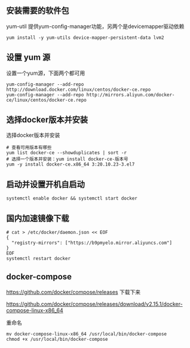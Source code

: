 ## 安装需要的软件包

yum-util 提供yum-config-manager功能，另两个是devicemapper驱动依赖

```
yum install -y yum-utils device-mapper-persistent-data lvm2
```

## 设置 yum 源

设置一个yum源，下面两个都可用

```shell
yum-config-manager --add-repo http://download.docker.com/linux/centos/docker-ce.repo
yum-config-manager --add-repo http://mirrors.aliyun.com/docker-ce/linux/centos/docker-ce.repo
```

## 选择docker版本并安装 

选择docker版本并安装 

```shell
# 查看可用版本有哪些
yum list docker-ce --showduplicates | sort -r
# 选择一个版本并安装：yum install docker-ce-版本号
yum -y install docker-ce.x86_64 3:20.10.23-3.el7
```

## 启动并设置开机自启动

```shell
systemctl enable docker && systemctl start docker 
```

## 国内加速镜像下载

```shell
# cat > /etc/docker/daemon.json << EOF
{
  "registry-mirrors": ["https://b9pmyelo.mirror.aliyuncs.com"]
}
EOF
systemctl restart docker
```



## docker-compose

https://github.com/docker/compose/releases 下载下来

https://github.com/docker/compose/releases/download/v2.15.1/docker-compose-linux-x86_64

重命名

```shell
mv docker-compose-linux-x86_64 /usr/local/bin/docker-compose
chmod +x /usr/local/bin/docker-compose
```


